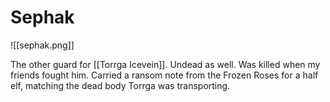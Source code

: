 # Sephak
![[sephak.png]]

The other guard for [[Torrga Icevein]]. Undead as well. Was killed when my friends fought him. Carried a ransom note from the Frozen Roses for a half elf, matching the dead body Torrga was transporting.